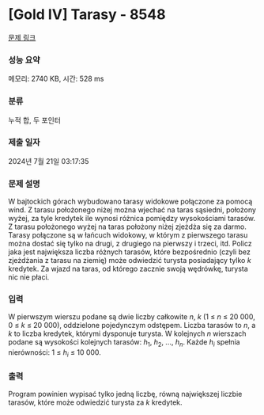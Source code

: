 # [Gold IV] Tarasy - 8548 

[문제 링크](https://www.acmicpc.net/problem/8548) 

### 성능 요약

메모리: 2740 KB, 시간: 528 ms

### 분류

누적 합, 두 포인터

### 제출 일자

2024년 7월 21일 03:17:35

### 문제 설명

<p>W bajtockich górach wybudowano tarasy widokowe połączone za pomocą wind. Z tarasu położonego niżej można wjechać na taras sąsiedni, położony wyżej, za tyle kredytek ile wynosi różnica pomiędzy wysokościami tarasów. Z tarasu położonego wyżej na taras położony niżej zjeżdża się za darmo. Tarasy połączone są w łańcuch widokowy, w którym z pierwszego tarasu można dostać się tylko na drugi, z drugiego na pierwszy i trzeci, itd. Policz jaka jest największa liczba różnych tarasów, które bezpośrednio (czyli bez zjeżdżania z tarasu na ziemię) może odwiedzić turysta posiadający tylko <em>k</em> kredytek. Za wjazd na taras, od którego zacznie swoją wędrówkę, turysta nic nie płaci.</p>

### 입력 

 <p>W pierwszym wierszu podane są dwie liczby całkowite <em>n</em>, <em>k</em> (1 ≤ <em>n</em> ≤ 20 000, 0 ≤ <em>k</em> ≤ 20 000), oddzielone pojedynczym odstępem. Liczba tarasów to <em>n</em>, a <em>k</em> to liczba kredytek, którymi dysponuje turysta. W kolejnych <em>n</em> wierszach podane są wysokości kolejnych tarasów: <em>h</em><sub>1</sub>, <em>h</em><sub>2</sub>, ..., <em>h<sub>n</sub></em>. Każde <em>h<sub>i</sub></em> spełnia nierówności: 1 ≤ <em>h<sub>i</sub></em> ≤ 10 000.</p>

### 출력 

 <p>Program powinien wypisać tylko jedną liczbę, równą największej liczbie tarasów, które może odwiedzić turysta za <em>k</em> kredytek.</p>

